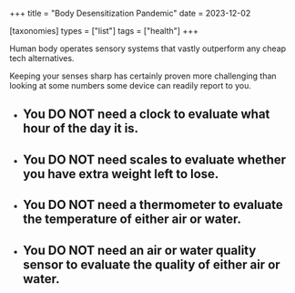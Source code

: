 +++
title = "Body Desensitization Pandemic"
date = 2023-12-02

[taxonomies]
types = ["list"]
tags = ["health"]
+++

Human body operates sensory systems that vastly outperform any cheap tech alternatives.

<!-- more -->

Keeping your senses sharp has certainly proven more challenging than looking at some numbers some device can readily report to you.

- ## You **DO NOT** need a clock to evaluate what hour of the day it is.

- ## You **DO NOT** need scales to evaluate whether you have extra weight left to lose.

- ## You **DO NOT** need a thermometer to evaluate the temperature of either air or water.

- ## You **DO NOT** need an air or water quality sensor to evaluate the quality of either air or water.
